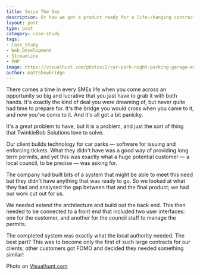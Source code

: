 ```yaml
---
title: Seize The Day
description: Or how we got a product ready for a life-changing contract
layout: post
type: post
category: case-study
tags:
- Case_Study
- Web_Development
- Streamline
- PHP
image: https://visualhunt.com/photos/2/car-park-night-parking-garage-entry-exit.jpg?s=m
author: mattshewbridge
---
```


There comes a time in every SMEs life when you come across an opportunity so big and lucrative that you just have to grab it with both hands. It's exactly the kind of deal you were dreaming of, but never quite had time to prepare for. It's the bridge you would cross when you came to it, and now you've come to it. And it's all got a bit panicky.

It's a great problem to have, but it is a problem, and just the sort of thing that TwinkleBob Solutions love to solve. 

<!--more-->

Our client builds technology for car parks — software for issuing and enforcing tickets. What they didn't have was a good way of providing long term permits, and yet this was exactly what a huge potential customer — a local council, to be precise — was asking for.

The company had built bits of a system that might be able to meet this need but they didn't have anything that was ready to go. So we looked at what they had and analysed the gap between that and the final product; we had our work cut out for us.

We needed extend the architecture and build out the back end. This then needed to be connected to a front end that included two user interfaces: one for the customer, and another for the council staff to manage the permits.

The completed system was exactly what the local authority needed. The best part? This was to become only the first of such large contracts for our clients; other customers got FOMO and decided they needed something similar!

Photo on [Visualhunt.com](https://visualhunt.com/re8/d199c256)
